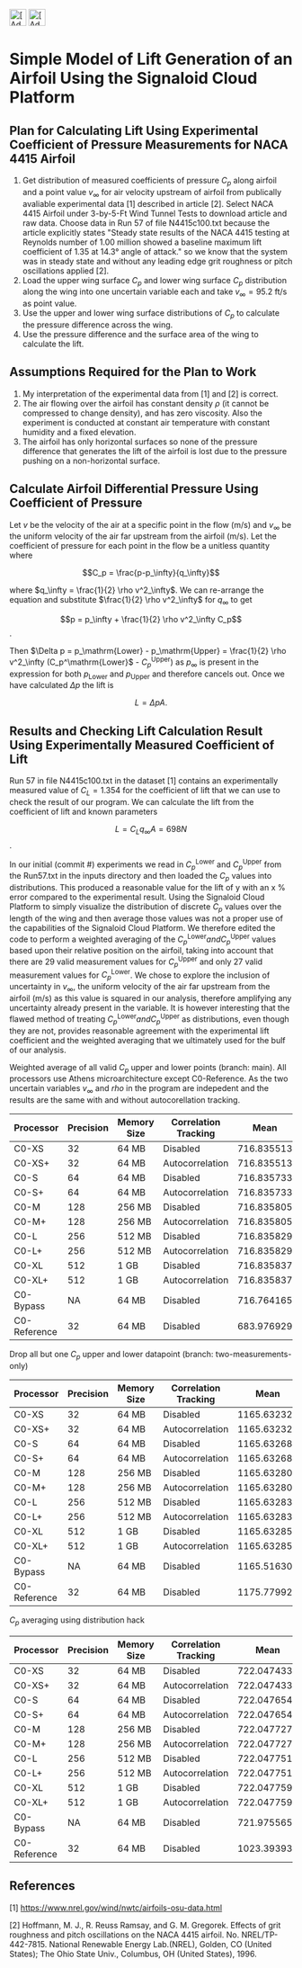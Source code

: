 [<img src="https://assets.signaloid.io/add-to-signaloid-cloud-logo-dark-v6.png#gh-dark-mode-only" alt="[Add to signaloid.io]" height="30">](https://signaloid.io/repositories?connect=https://github.com/JamesTimothyMeech/Signaloid-Wing-Lift#gh-dark-mode-only)
[<img src="https://assets.signaloid.io/add-to-signaloid-cloud-logo-light-v6.png#gh-light-mode-only" alt="[Add to signaloid.io]" height="30">](https://signaloid.io/repositories?connect=https://github.com/JamesTimothyMeech/Signaloid-Wing-Lift#gh-light-mode-only)

# Simple Model of Lift Generation of an Airfoil Using the Signaloid Cloud Platform

## Plan for Calculating Lift Using Experimental Coefficient of Pressure Measurements for NACA 4415 Airfoil
1) Get distribution of measured coefficients of pressure $C_p$ along airfoil and a point value $v_\infty$ for air velocity upstream of airfoil from publically avaliable experimental data [1] described in article [2]. Select NACA 4415 Airfoil under 3-by-5-Ft Wind Tunnel Tests to download article and raw data. Choose data in Run 57 of file N4415c100.txt because the article explicitly states "Steady state results of the NACA 4415 testing at Reynolds number of 1.00 million showed a baseline maximum lift coefficient of 1.35 at 14.3° angle of attack." so we know that the system was in steady state and without any leading edge grit roughness or pitch oscillations applied [2].
2) Load the upper wing surface $C_p$ and lower wing surface $C_p$ distribution along the wing into one uncertain variable each and take $v_\infty = 95.2$ $\mathrm{ft/s}$ as point value.
3) Use the upper and lower wing surface distributions of $C_p$ to calculate the pressure difference across the wing.
4) Use the pressure difference and the surface area of the wing to calculate the lift.

## Assumptions Required for the Plan to Work
1) My interpretation of the experimental data from [1] and [2] is correct.
2) The air flowing over the airfoil has constant density $\rho$ (it cannot be compressed to change density), and has zero viscosity. Also the experiment is conducted at constant air temperature with constant humidity and a fixed elevation.
3) The airfoil has only horizontal surfaces so none of the pressure difference that generates the lift of the airfoil is lost due to the pressure pushing on a non-horizontal surface.

## Calculate Airfoil Differential Pressure Using Coefficient of Pressure 

Let $v$ be the velocity of the air at a specific point in the flow ($\mathrm{m/s}$) and $v_\infty$ be the uniform velocity of the air far upstream from the airfoil ($\mathrm{m/s}$).
Let the coefficient of pressure for each point in the flow be a unitless quantity where

$$C_p = \frac{p-p_\infty}{q_\infty}$$

where $q_\infty = \frac{1}{2} \rho v^2_\infty$. We can re-arrange the equation and substitute $\frac{1}{2} \rho v^2_\infty$ for $q_\infty$ to get

$$p = p_\infty + \frac{1}{2} \rho v^2_\infty C_p$$.

Then $\Delta p = p_\mathrm{Lower} - p_\mathrm{Upper} = \frac{1}{2} \rho v^2_\infty (C_p^\mathrm{Lower}$ - $C_p^\mathrm{Upper})$ as $p_\infty$ is present in the expression for both $p_\mathrm{Lower}$ and $p_\mathrm{Upper}$ and therefore cancels out. Once we have calculated $\Delta p$ the lift is 

$$L = \Delta p A.$$

## Results and Checking Lift Calculation Result Using Experimentally Measured Coefficient of Lift

Run 57 in file N4415c100.txt in the dataset [1] contains an experimentally measured value of $C_L = 1.354$ for the coefficient of lift that we can use to check the result of our program. We can calculate the lift from the coefficient of lift and known parameters 

$$L = C_L q_\infty A = 698 N$$. 

In our initial (commit #) experiments we read in $C_p^\mathrm{Lower}$ and $C_p^\mathrm{Upper}$ from the Run57.txt in the inputs directory and then loaded the $C_p$ values into distributions.
This produced a reasonable value for the lift of y with an x \% error compared to the experimental result. Using the Signaloid Cloud Platform to simply visualize the distribution of discrete $C_p$ values over the length of the wing and then average those values was not a proper use of the capabilities of the Signaloid Cloud Platform. We therefore edited the code to perform a weighted averaging of the $C_p^\mathrm{Lower} and C_p^\mathrm{Upper}$ values based upon their relative position on the airfoil, taking into account that there are 29 valid measurement values for $C_p^\mathrm{Upper}$ and only 27 valid measurement values for $C_p^\mathrm{Lower}$. We chose to explore the inclusion of uncertainty in $v_\infty$, the uniform velocity of the air far upstream from the airfoil ($\mathrm{m/s}$) as this value is squared in our analysis, therefore amplifying any uncertainty already present in the variable. 
It is however interesting that the flawed method of treating $C_p^\mathrm{Lower} and C_p^\mathrm{Upper}$ as distributions, even though they are not, provides reasonable agreement with the experimental lift coefficient and the weighted averaging that we ultimately used for the bulf of our analysis. 
 
Weighted average of all valid $C_p$ upper and lower points (branch: main). All processors use Athens microarchitecture except C0-Reference. 
As the two uncertain variables $v_\infty$ and $rho$ in the program are indepedent and  the results are the same with and without autocorellation tracking. 

| Processor    | Precision            | Memory Size | Correlation Tracking | Mean       | Variance   | Skewness   | Kurtosis      |
|--------------|----------------------|-------------|----------------------|------------|------------|------------|---------------|
| C0-XS        | 32                   | 64 MB       | Disabled             | 716.835513 | 220.969401 | 110.173271 | 138338.298592 |
| C0-XS+       | 32                   | 64 MB       | Autocorrelation      | 716.835513 | 220.969401 | 110.173271 | 138338.298592 |
| C0-S         | 64                   | 64 MB       | Disabled             | 716.835733 | 222.091034 | 113.959879 | 144171.186810 |
| C0-S+        | 64                   | 64 MB       | Autocorrelation      | 716.835733 | 222.091034 | 113.959879 | 144171.186810 |
| C0-M         | 128                  | 256 MB      | Disabled             | 716.835805 | 222.462051 | 116.178221 | 146696.886020 |
| C0-M+        | 128                  | 256 MB      | Autocorrelation      | 716.835805 | 222.462051 | 116.178221 | 146696.886020 |
| C0-L         | 256                  | 512 MB      | Disabled             | 716.835829 | 222.584264 | 117.199216 | 147741.437672 |
| C0-L+        | 256                  | 512 MB      | Autocorrelation      | 716.835829 | 222.584264 | 117.199216 | 147741.437672 |
| C0-XL        | 512                  | 1 GB        | Disabled             | 716.835837 | 222.625219 | 117.592641 | 148170.839522 |
| C0-XL+       | 512                  | 1 GB        | Autocorrelation      | 716.835837 | 222.625219 | 117.592641 | 148170.839522 |
| C0-Bypass    | NA                   | 64 MB       | Disabled             | 716.764165 | NA         | NA         | NA            |
| C0-Reference | 32                   | 64 MB       | Disabled             | 683.976929 | NA         | NA         | NA            |

Drop all but one $C_p$ upper and lower datapoint (branch: two-measurements-only)

| Processor    | Precision            | Memory Size | Correlation Tracking | Mean        | Variance   | Skewness   | Kurtosis       |
|--------------|----------------------|-------------|----------------------|-------------|------------|------------|----------------|
| C0-XS        | 32                   | 64 MB       | Disabled             | 1165.632326 | 584.273621 | 473.698986 | 967187.578964  | 
| C0-XS+       | 32                   | 64 MB       | Autocorrelation      | 1165.632326 | 584.273621 | 473.698986 | 967187.578964  |
| C0-S         | 64                   | 64 MB       | Disabled             | 1165.632683 | 587.239373 | 489.979815 | 1007968.021484 |
| C0-S+        | 64                   | 64 MB       | Autocorrelation      | 1165.632683 | 587.239373 | 489.979815 | 1007968.021484 |
| C0-M         | 128                  | 256 MB      | Disabled             | 1165.632801 | 588.220393 | 499.517758 | 1025626.362879 |
| C0-M+        | 128                  | 256 MB      | Autocorrelation      | 1165.632801 | 588.220393 | 499.517758 | 1025626.362879 |
| C0-L         | 256                  | 512 MB      | Disabled             | 1165.632839 | 588.543542 | 503.907609 | 1032929.310753 |
| C0-L+        | 256                  | 512 MB      | Autocorrelation      | 1165.632839 | 588.543542 | 503.907609 | 1032929.310753 |
| C0-XL        | 512                  | 1 GB        | Disabled             | 1165.632852 | 588.651833 | 505.599172 | 1035931.459392 |
| C0-XL+       | 512                  | 1 GB        | Autocorrelation      | 1165.632852 | 588.651833 | 505.599172 | 1035931.459392 |
| C0-Bypass    | NA                   | 64 MB       | Disabled             | 1165.516307 | NA         | NA         | NA             |
| C0-Reference | 32                   | 64 MB       | Disabled             | 1175.779921 | NA         | NA         | NA             |

$C_p$ averaging using distribution hack

| Processor    | Precision            | Memory Size | Correlation Tracking | Mean        | Variance      | Skewness         | Kurtosis            |
|--------------|----------------------|-------------|----------------------|-------------|---------------|------------------|---------------------|
| C0-XS        | 32                   | 64 MB       | Disabled             | 722.047433  | 351549.855477 | 158068720.585565 | 408136562203.337219 |
| C0-XS+       | 32                   | 64 MB       | Autocorrelation      | 722.047433  | 351549.855477 | 158068720.585565 | 408136562203.337219 |
| C0-S         | 64                   | 64 MB       | Disabled             | 722.047654  | 352249.030375 | 159318029.403001 | 412785784902.068909 | 
| C0-S+        | 64                   | 64 MB       | Autocorrelation      | 722.047654  | 352249.030375 | 159318029.403001 | 412785784902.068909 |
| C0-M         | 128                  | 256 MB      | Disabled             | 722.047727  | 352473.791058 | 159696639.298318 | 414339588245.582153 |
| C0-M+        | 128                  | 256 MB      | Autocorrelation      | 722.047727  | 352473.791058 | 159696639.298318 | 414339588245.582153 |
| C0-L         | 256                  | 512 MB      | Disabled             | 722.047751  | 352531.040034 | 159839100.327245 | 414800142985.874634 |
| C0-L+        | 256                  | 512 MB      | Autocorrelation      | 722.047751  | 352531.040034 | 159839100.327245 | 414800142985.874634 |
| C0-XL        | 512                  | 1 GB        | Disabled             | 722.047759  | 352542.674467 | 159864706.009107 | 414886807348.927551 | 
| C0-XL+       | 512                  | 1 GB        | Autocorrelation      | 722.047759  | 352542.674467 | 159864706.009107 | 414886807348.927551 |
| C0-Bypass    | NA                   | 64 MB       | Disabled             | 721.975565  | NA            | NA               | NA                  |        
| C0-Reference | 32                   | 64 MB       | Disabled             | 1023.393931 | NA            | NA               | NA                  |

## References

[1] https://www.nrel.gov/wind/nwtc/airfoils-osu-data.html

[2] Hoffmann, M. J., R. Reuss Ramsay, and G. M. Gregorek. Effects of grit roughness and pitch oscillations on the NACA 4415 airfoil. No. NREL/TP-442-7815. National Renewable Energy Lab.(NREL), Golden, CO (United States); The Ohio State Univ., Columbus, OH (United States), 1996.
